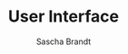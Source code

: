 ---
title: User Interface
permalink: user_interface
category: Exercises
author: Sascha Brandt
license: cc-by-sa 4.0
last_updated: May 28, 2019
order: 0
published: false
---